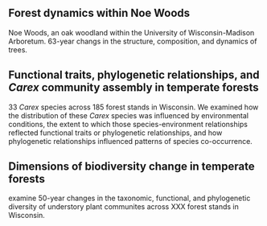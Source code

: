 
## Forest dynamics within Noe Woods

Noe Woods, an oak woodland within the University of Wisconsin-Madison Arboretum. 63-year changs in the structure, composition, and dynamics of trees. 

## Functional traits, phylogenetic relationships, and *Carex* community assembly in temperate forests

33 *Carex* species across 185 forest stands in Wisconsin. We examined how the distribution of these *Carex* species was influenced by environmental conditions, the extent to which those species-environment relationships reflected functional traits or phylogenetic relationships, and how phylogenetic relationships influenced patterns of species co-occurrence. 

## Dimensions of biodiversity change in temperate forests

examine 50-year changes in the taxonomic, functional, and phylogenetic diversity of understory plant communites across XXX forest stands in Wisconsin.
